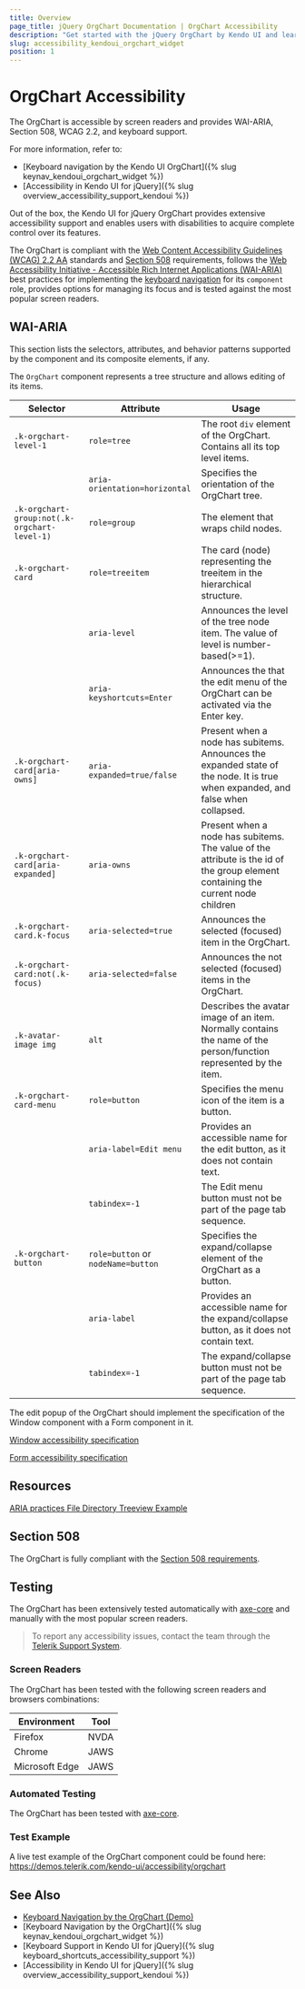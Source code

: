 ```yaml
---
title: Overview
page_title: jQuery OrgChart Documentation | OrgChart Accessibility
description: "Get started with the jQuery OrgChart by Kendo UI and learn about its accessibility support for WAI-ARIA, Section 508, and WCAG 2.2."
slug: accessibility_kendoui_orgchart_widget
position: 1
---
```


# OrgChart Accessibility

The OrgChart is accessible by screen readers and provides WAI-ARIA, Section 508, WCAG 2.2, and keyboard support.

 For more information, refer to:
* [Keyboard navigation by the Kendo UI OrgChart]({% slug keynav_kendoui_orgchart_widget %})
* [Accessibility in Kendo UI for jQuery]({% slug overview_accessibility_support_kendoui %})




Out of the box, the Kendo UI for jQuery OrgChart provides extensive accessibility support and enables users with disabilities to acquire complete control over its features.


The OrgChart is compliant with the [Web Content Accessibility Guidelines (WCAG) 2.2 AA](https://www.w3.org/TR/WCAG22/) standards and [Section 508](https://www.section508.gov/) requirements, follows the [Web Accessibility Initiative - Accessible Rich Internet Applications (WAI-ARIA)](https://www.w3.org/WAI/ARIA/apg/) best practices for implementing the [keyboard navigation](#keyboard-navigation) for its `component` role, provides options for managing its focus and is tested against the most popular screen readers.

## WAI-ARIA


This section lists the selectors, attributes, and behavior patterns supported by the component and its composite elements, if any.


The `OrgChart` component represents a tree structure and allows editing of its items.

| Selector | Attribute | Usage |
| -------- | --------- | ----- |
| `.k-orgchart-level-1` | `role=tree` | The root `div` element of the OrgChart. Contains all its top level items. |
|  | `aria-orientation=horizontal` | Specifies the orientation of the OrgChart tree. |
| `.k-orgchart-group:not(.k-orgchart-level-1)` | `role=group` | The element that wraps child nodes. |
| `.k-orgchart-card` | `role=treeitem` | The card (node) representing the treeitem in the hierarchical structure. |
|  | `aria-level` | Announces the level of the tree node item. The value of level is number-based(>=1). |
|  | `aria-keyshortcuts=Enter` | Announces the that the edit menu of the OrgChart can be activated via the Enter key. |
| `.k-orgchart-card[aria-owns]` | `aria-expanded=true/false` | Present when a node has subitems. Announces the expanded state of the node. It is true when expanded, and false when collapsed. |
| `.k-orgchart-card[aria-expanded]` | `aria-owns` | Present when a node has subitems. The value of the attribute is the id of the group element containing the current node children |
| `.k-orgchart-card.k-focus` | `aria-selected=true` | Announces the selected (focused) item in the OrgChart. |
| `.k-orgchart-card:not(.k-focus)` | `aria-selected=false` | Announces the not selected (focused) items in the OrgChart. |
| `.k-avatar-image img` | `alt` | Describes the avatar image of an item. Normally contains the name of the person/function represented by the item. |
| `.k-orgchart-card-menu` | `role=button` | Specifies the menu icon of the item is a button. |
|  | `aria-label=Edit menu` | Provides an accessible name for the edit button, as it does not contain text. |
|  | `tabindex=-1` | The Edit menu button must not be part of the page tab sequence. |
| `.k-orgchart-button` | `role=button` or `nodeName=button` | Specifies the expand/collapse element of the OrgChart as a button. |
|  | `aria-label` | Provides an accessible name for the expand/collapse button, as it does not contain text. |
|  | `tabindex=-1` | The expand/collapse button must not be part of the page tab sequence. |


The edit popup of the OrgChart should implement the specification of the Window component with a Form component in it.

[Window accessibility specification]({{window_a11y_link}})

[Form accessibility specification]({{form_a11y_link}})

## Resources

[ARIA practices File Directory Treeview Example](https://www.w3.org/WAI/ARIA/apg/example-index/treeview/treeview-1/treeview-1a.html)

## Section 508


The OrgChart is fully compliant with the [Section 508 requirements](http://www.section508.gov/).

## Testing


The OrgChart has been extensively tested automatically with [axe-core](https://github.com/dequelabs/axe-core) and manually with the most popular screen readers.

> To report any accessibility issues, contact the team through the [Telerik Support System](https://www.telerik.com/account/support-center).

### Screen Readers


The OrgChart has been tested with the following screen readers and browsers combinations:

| Environment | Tool |
| ----------- | ---- |
| Firefox | NVDA |
| Chrome | JAWS |
| Microsoft Edge | JAWS |



### Automated Testing
The OrgChart has been tested with [axe-core](https://github.com/dequelabs/axe-core).
### Test Example
A live test example of the OrgChart component could be found here: https://demos.telerik.com/kendo-ui/accessibility/orgchart
## See Also
* [Keyboard Navigation by the OrgChart (Demo)](https://demos.telerik.com/kendo-ui/orgchart/keyboard-navigation)
* [Keyboard Navigation by the OrgChart]({% slug keynav_kendoui_orgchart_widget %})
* [Keyboard Support in Kendo UI for jQuery]({% slug keyboard_shortcuts_accessibility_support %})
* [Accessibility in Kendo UI for jQuery]({% slug overview_accessibility_support_kendoui %})